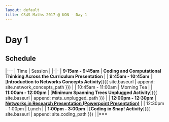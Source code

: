 ```yaml
---
layout: default
title: CS4S Maths 2017 @ UON - Day 1
---
```


# Day 1

## Schedule

|---
| Time | Session | 
|-|-
| **9:15am - 9:45am** | **Coding and Computational Thinking Across the Curriculum Presentation** |
| **9:45am - 10:45am** | [**Introduction to Networks Concepts Activity**]({{ site.baseurl | append: site.network_concepts_path }}) |
| 10:45am - 11:00am | Morning Tea | 
| **11:00am - 12:00pm** | [**Minimum Spanning Trees Unplugged Activity**]({{ site.baseurl | append: msts_unplugged_path }}) |
| **12:00pm - 12:30pm** | [**Networks in Research Presentation (Powerpoint Presentation)**](Prof_Regina_Berretta_CS4S_Networks.pptx)  |
| 12:30pm - 1:00pm | Lunch | 
| **1:00pm - 3:00pm** | [**Coding in Snap! Activity**]({{ site.baseurl | append: site.coding_path }})  | 
|===